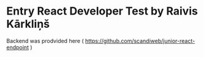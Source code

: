 # Entry React Developer Test by Raivis Kārkliņš

Backend was prodvided here ( https://github.com/scandiweb/junior-react-endpoint )
